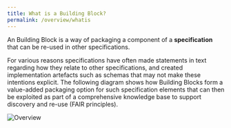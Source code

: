 ```yaml
---
title: What is a Building Block?
permalink: /overview/whatis
---
```

An Building Block is a way of packaging a component of a **specification** that can be re-used in other specifications.

For various reasons specifications have often made statements in text regarding how they relate to other specifications, and created implementation artefacts such as schemas that may not make these intentions explicit. The following diagram shows how Building Blocks form a value-added packaging option for such specification elements that can then be exploited as part of a comprehensive knowledge base to support discovery and re-use (FAIR principles).

![Overview](https://lucid.app/publicSegments/view/266abfd3-ed51-43a8-a9b0-8e3251c28b54/image.png)